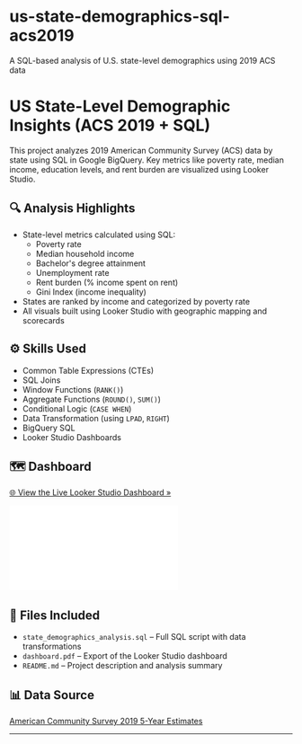 # us-state-demographics-sql-acs2019
A SQL-based analysis of U.S. state-level demographics using 2019 ACS data
# US State-Level Demographic Insights (ACS 2019 + SQL)

This project analyzes 2019 American Community Survey (ACS) data by state using SQL in Google BigQuery. Key metrics like poverty rate, median income, education levels, and rent burden are visualized using Looker Studio.

## 🔍 Analysis Highlights
- State-level metrics calculated using SQL:
  - Poverty rate
  - Median household income
  - Bachelor's degree attainment
  - Unemployment rate
  - Rent burden (% income spent on rent)
  - Gini Index (income inequality)
- States are ranked by income and categorized by poverty rate
- All visuals built using Looker Studio with geographic mapping and scorecards

## ⚙️ Skills Used
- Common Table Expressions (CTEs)
- SQL Joins
- Window Functions (`RANK()`)
- Aggregate Functions (`ROUND()`, `SUM()`)
- Conditional Logic (`CASE WHEN`)
- Data Transformation (using `LPAD`, `RIGHT`)
- BigQuery SQL
- Looker Studio Dashboards

## 🗺 Dashboard

[🌐 View the Live Looker Studio Dashboard »](https://lookerstudio.google.com/s/mNjbN_gsXoQ)

![Dashboard Preview](US_State_Demographics_Dashboard_(ACS_2019).pdf)

## 📂 Files Included
- `state_demographics_analysis.sql` – Full SQL script with data transformations
- `dashboard.pdf` – Export of the Looker Studio dashboard
- `README.md` – Project description and analysis summary

## 📊 Data Source
[American Community Survey 2019 5-Year Estimates](https://www.census.gov/programs-surveys/acs)

---
